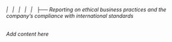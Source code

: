 ###### |   |   |   |   |   ├── Reporting on ethical business practices and the company’s compliance with international standards

*Add content here*